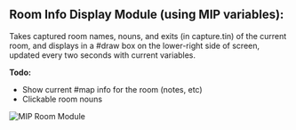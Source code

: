 ## Room Info Display Module (using MIP variables): ##

Takes captured room names, nouns, and exits (in capture.tin) of the current room, and displays in a #draw box on the lower-right side of screen, updated every two seconds with current variables.

**Todo:**
* Show current #map info for the room (notes, etc)
* Clickable room nouns


![MIP Room Module](https://i.imgur.com/Ws1UirS.png)
